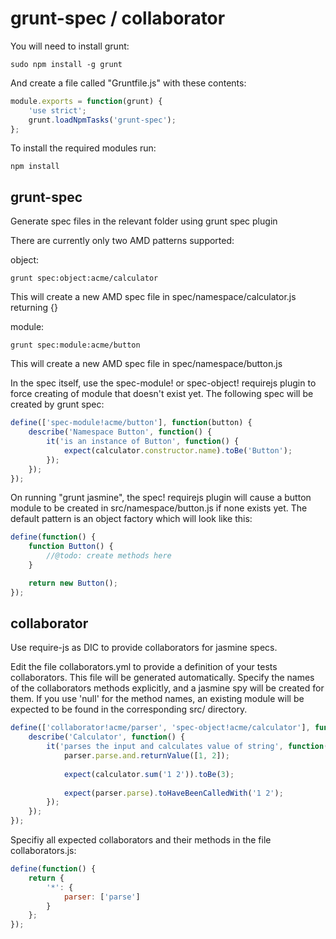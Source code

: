 grunt-spec / collaborator
=========================

You will need to install grunt:
```
sudo npm install -g grunt
```

And create a file called "Gruntfile.js" with these contents:
```javascript
module.exports = function(grunt) {
    'use strict';
    grunt.loadNpmTasks('grunt-spec');
};
```


To install the required modules run:
```
npm install
```

grunt-spec
----------

Generate spec files in the relevant folder using grunt spec plugin

There are currently only two AMD patterns supported:

object:
```
grunt spec:object:acme/calculator
```
This will create a new AMD spec file in spec/namespace/calculator.js returning {}

module:
```
grunt spec:module:acme/button
```
This will create a new AMD spec file in spec/namespace/button.js


In the spec itself, use the spec-module! or spec-object! requirejs plugin to force creating of module that doesn't exist yet. The following spec will be created by grunt spec:
```javascript
define(['spec-module!acme/button'], function(button) {
    describe('Namespace Button', function() {
        it('is an instance of Button', function() {
            expect(calculator.constructor.name).toBe('Button');
        });
    });
});
```

On running "grunt jasmine", the spec! requirejs plugin will cause a button module to be created in src/namespace/button.js if none exists yet. The default pattern is an object factory which will look like this:
```javascript
define(function() {
    function Button() {
        //@todo: create methods here
    }

    return new Button();
});
```

collaborator
------------

Use require-js as  DIC to provide collaborators for jasmine specs.

Edit the file collaborators.yml to provide a definition of your tests collaborators. This file will be generated automatically.
Specify the names of the collaborators methods explicitly, and a jasmine spy will be created for them.
If you use 'null' for the method names, an existing module will be expected to be found in the corresponding src/ directory.

```javascript
define(['collaborator!acme/parser', 'spec-object!acme/calculator'], function(calculator) {
    describe('Calculator', function() {
        it('parses the input and calculates value of string', function() {
            parser.parse.and.returnValue([1, 2]);
        
            expect(calculator.sum('1 2')).toBe(3);
            
            expect(parser.parse).toHaveBeenCalledWith('1 2');
        });
    });
});
```

Specifiy all expected collaborators and their methods in the file collaborators.js:
```javascript
define(function() {
    return {
        '*': {
            parser: ['parse']
        }
    };
});
```



